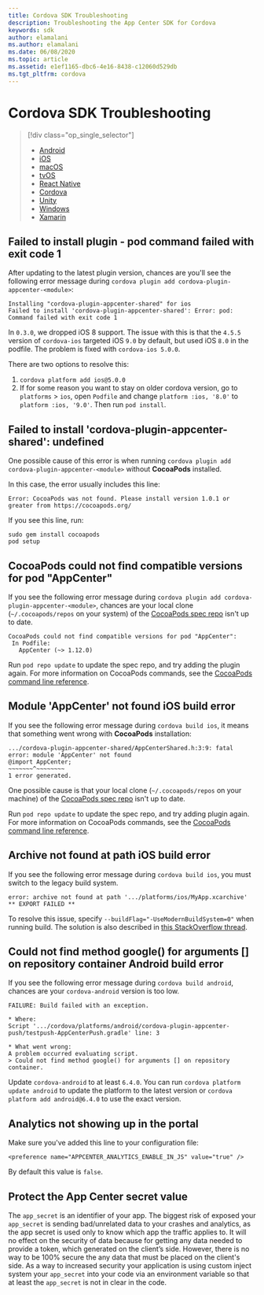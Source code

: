 ```yaml
---
title: Cordova SDK Troubleshooting
description: Troubleshooting the App Center SDK for Cordova
keywords: sdk
author: elamalani
ms.author: elamalani
ms.date: 06/08/2020
ms.topic: article
ms.assetid: e1ef1165-dbc6-4e16-8438-c12060d529db
ms.tgt_pltfrm: cordova
---
```


# Cordova SDK Troubleshooting

> [!div  class="op_single_selector"]
> * [Android](android.md)
> * [iOS](ios.md)
> * [macOS](macos.md)
> * [tvOS](tvOS.md)
> * [React Native](react-native.md)
> * [Cordova](cordova.md)
> * [Unity](unity.md)
> * [Windows](uwp.md)
> * [Xamarin](xamarin.md)

## Failed to install plugin - pod command failed with exit code 1

After updating to the latest plugin version, chances are you'll see the following error message during `cordova plugin add cordova-plugin-appcenter-<module>`:

```Text
Installing "cordova-plugin-appcenter-shared" for ios
Failed to install 'cordova-plugin-appcenter-shared': Error: pod: Command failed with exit code 1
```

In `0.3.0`, we dropped iOS 8 support. The issue with this is that the `4.5.5` version of `cordova-ios` targeted iOS `9.0` by default, but used iOS `8.0` in the podfile. The problem is fixed with `cordova-ios 5.0.0`.

There are two options to resolve this:
1. `cordova platform add ios@5.0.0`
2. If for some reason you want to stay on older cordova version, go to `platforms` > `ios`, open `Podfile` and change `platform :ios, '8.0'` to `platform :ios, '9.0'`. Then run `pod install`.

## Failed to install 'cordova-plugin-appcenter-shared': undefined

One possible cause of this error is when running `cordova plugin add cordova-plugin-appcenter-<module>` without **CocoaPods** installed.

In this case, the error usually includes this line:
```Text
Error: CocoaPods was not found. Please install version 1.0.1 or greater from https://cocoapods.org/
```

If you see this line, run:

```shell
sudo gem install cocoapods
pod setup
```

## CocoaPods could not find compatible versions for pod "AppCenter"

If you see the following error message during `cordova plugin add cordova-plugin-appcenter-<module>`, chances are your local clone (`~/.cocoapods/repos` on your system) of the [CocoaPods spec repo](https://github.com/CocoaPods/Specs) isn't up to date.

```Text
CocoaPods could not find compatible versions for pod "AppCenter":
 In Podfile:
   AppCenter (~> 1.12.0)
```

Run `pod repo update` to update the spec repo, and try adding the plugin again. For more information on CocoaPods commands, see the [CocoaPods command line reference](https://guides.cocoapods.org/terminal/commands.html#pod_repo_update).

## Module 'AppCenter' not found iOS build error

If you see the following error message during `cordova build ios`, it means that something went wrong with **CocoaPods** installation:

```Text
.../cordova-plugin-appcenter-shared/AppCenterShared.h:3:9: fatal error: module 'AppCenter' not found
@import AppCenter;
~~~~~~~^~~~~~~~~
1 error generated.
```

One possible cause is that your local clone (`~/.cocoapods/repos` on your machine) of the [CocoaPods spec repo](https://github.com/CocoaPods/Specs) isn't up to date.

Run `pod repo update` to update the spec repo, and try adding plugin again. For more information on CocoaPods commands, see the [CocoaPods command line reference](https://guides.cocoapods.org/terminal/commands.html#pod_repo_update).

## Archive not found at path iOS build error

If you see the following error message during `cordova build ios`, you must switch to the legacy build system.

```Text
error: archive not found at path '.../platforms/ios/MyApp.xcarchive'
** EXPORT FAILED **
```

To resolve this issue, specify `--buildFlag="-UseModernBuildSystem=0"` when running build. The solution is also described in [this StackOverflow thread](https://stackoverflow.com/a/52400072/7453375).

## Could not find method google() for arguments [] on repository container Android build error

If you see the following error message during `cordova build android`, chances are your `cordova-android` version is too low.

```Text
FAILURE: Build failed with an exception.

* Where:
Script '.../cordova/platforms/android/cordova-plugin-appcenter-push/testpush-AppCenterPush.gradle' line: 3

* What went wrong:
A problem occurred evaluating script.
> Could not find method google() for arguments [] on repository container.
```

Update `cordova-android` to at least `6.4.0`. You can run `cordova platform update android` to update the platform to the latest version or `cordova platform add android@6.4.0` to use the exact version.

## Analytics not showing up in the portal

Make sure you've added this line to your configuration file:

`<preference name="APPCENTER_ANALYTICS_ENABLE_IN_JS" value="true" />`

By default this value is `false`.

## Protect the App Center secret value

The `app_secret` is an identifier of your app. The biggest risk of exposed your `app_secret`  is sending bad/unrelated data to your crashes and analytics, as the app secret is used only to know which app the traffic applies to. 
It will no effect on the security of data because for getting any data needed to provide a token, which generated on the client’s side.
However, there is no way to be 100% secure the any data that must be placed on the client's side. As a way to increased security your application is using custom inject system your `app_secret` into your code via an environment variable so that at least the `app_secret` is not in clear in the code. 
